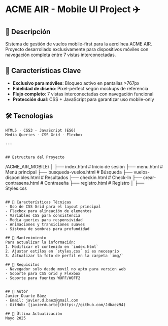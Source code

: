 # ACME AIR - Mobile UI Project ✈️

## 📱 Descripción
Sistema de gestión de vuelos mobile-first para la aerolínea ACME AIR. Proyecto desarrollado exclusivamente para dispositivos móviles con navegación completa entre 7 vistas interconectadas.

## 🔐 Características Clave
- **Exclusivo para móviles**: Bloqueo activo en pantallas >767px
- **Fidelidad de diseño**: Pixel-perfect según mockups de referencia
- **Flujo completo**: 7 vistas interconectadas con navegación funcional
- **Protección dual**: CSS + JavaScript para garantizar uso mobile-only

## 🛠 Tecnologías
```plaintext
HTML5 · CSS3 · JavaScript (ES6)
Media Queries · CSS Grid · Flexbox

---


## Estructura del Proyecto
```
/ACME_AIR_MOBILE/
│
├── index.html                  # Inicio de sesión
├── menu.html                   # Menú principal
├── busqueda-vuelos.html        # Búsqueda
├── vuelos-disponibles.html     # Resultados
├── checkin.html                # Check-In
├── crear-contrasena.html       # Contraseña
├── registro.html               # Registro
│
├── Styles.css
```

## 🚀 Características Técnicas
- Uso de CSS Grid para el layout principal
- Flexbox para alineación de elementos
- Variables CSS para consistencia
- Media queries para responsividad
- Animaciones y transiciones suaves
- Sistema de sombras para profundidad

## 📝 Mantenimiento
Para actualizar la información:
1. Modificar el contenido en `index.html`
2. Ajustar estilos en `styles.css` si es necesario
3. Actualizar la foto de perfil en la carpeta `img/`

## 🔧 Requisitos
- Navegador solo desde movil no apto para version web
- Soporte para CSS Grid y Flexbox
- Soporte para fuentes WOFF/WOFF2


## 👤 Autor
Javier Duarte Báez
- Email: javier.d.baez@gmail.com
- GitHub: [javierduarte](https://github.com/Jdbaez94)

## 📅 Última Actualización
Mayo 2025